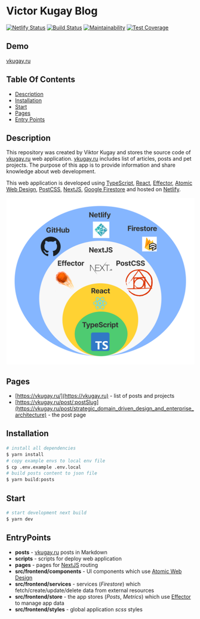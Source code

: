 # Victor Kugay Blog

[![Netlify Status](https://api.netlify.com/api/v1/badges/01c06e55-e877-4054-8677-9a76221070bc/deploy-status)](https://app.netlify.com/sites/nervous-hamilton-710e37/deploys)
[![Build Status](https://app.travis-ci.com/ViktorKugay/frontend-vkugay.svg?branch=master)](https://app.travis-ci.com/ViktorKugay/frontend-vkugay)
[![Maintainability](https://api.codeclimate.com/v1/badges/96ddd21bbab2f0d7b852/maintainability)](https://codeclimate.com/github/ViktorKugay/frontend-blog/maintainability)
[![Test Coverage](https://api.codeclimate.com/v1/badges/96ddd21bbab2f0d7b852/test_coverage)](https://codeclimate.com/github/ViktorKugay/frontend-blog/test_coverage)

## Demo

[vkugay.ru](https://vkugay.ru/)

## Table Of Contents

  - [Description](#description)
  - [Installation](#installation)
  - [Start](#start)
  - [Pages](#pages)
  - [Entry Points](#entrypoints)

## Description

This repository was created by Viktor Kugay and stores the source code of [vkugay.ru](https://vkugay.ru) web application. [vkugay.ru](https://vkugay.ru) includes list of articles, posts and pet projects. The purpose of this app is to provide information and share knowledge about web development.

This web application is developed using [TypeScript](https://www.typescriptlang.org/), [React](https://ru.reactjs.org/), [Effector](https://github.com/effector/effector), [Atomic Web Design](https://bradfrost.com/blog/post/atomic-web-design/), [PostCSS](https://github.com/postcss/postcss), [NextJS](https://nextjs.org/), [Google Firestore](https://firebase.google.com/docs/firestore) and hosted on [Netlify](https://www.netlify.com/). 

<div align='center'>
  <img src='./public/domain.png' width="600" />
</div>

## Pages

- [https://vkugay.ru/](https://vkugay.ru) - list of posts and projects
- [https://vkugay.ru/post/:postSlug](https://vkugay.ru/post/strategic_domain_driven_design_and_enterprise_architecture) - the post page

## Installation

```bash
# install all dependencies
$ yarn install
# copy example envs to local env file
$ cp .env.example .env.local
# build posts content to json file
$ yarn build:posts
```

## Start

```bash
# start development next build
$ yarn dev
```

## EntryPoints

- **posts** - [vkugay.ru](https://vkugay.ru) posts in Markdown
- **scripts** - scripts for deploy web application
- **pages** - pages for [NextJS](https://nextjs.org/) routing
- **src/frontend/components** - UI components which use [Atomic Web Design](https://bradfrost.com/blog/post/atomic-web-design/)
- **src/frontend/services** - services (_Firestore_) which fetch/create/update/delete data from external resources
- **src/frontend/store** - the app stores (_Posts_, _Metrics_) which use [Effector](https://github.com/effector/effector) to manage app data
- **src/frontend/styles** - global application _scss_ styles

